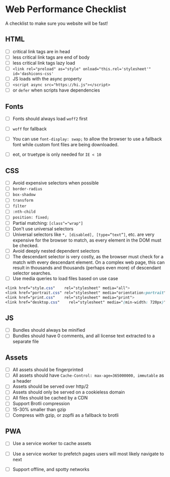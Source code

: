# Web Performance Checklist
A checklist to make sure you website will be fast!


## HTML

- [ ]  critical link tags are in head
- [ ]  less critical link tags are end of body
- [ ]  less critical link tags lazy load
  - [ ]  `<link rel="preload" as="style" onload="this.rel='stylesheet'" id='dashicons-css' `
- [ ]  JS loads with the async property
  - [ ]  `<script async src="https://hi.js"></script>`
  - [ ]  or `defer` when scripts have dependencies

## Fonts

- [ ]  Fonts should always load `woff2` first
- [ ]  `woff` for fallback
- [ ]  You can use `font-display: swap;` to allow the browser to use a fallback font while custom font files are being downloaded.
- [ ]  eot, or truetype is only needed for `IE < 10`


## CSS

- [ ]  Avoid expensive selectors when possible
  - [ ]  `border-radius`
  - [ ]  `box-shadow`
  - [ ]  `transform`
  - [ ]  `filter`
  - [ ]  `:nth-child`
  - [ ]  `position: fixed;`
  - [ ]  Partial matching: `[class^="wrap"]`
- [ ]  Don't use universal selectors
  - [ ]  Universal selectors like `*, [disabled], [type=“text”]`, etc. are very expensive for the browser to match, as every element in the DOM must be checked.
- [ ]  Avoid deeply nested dependent selectors
  - [ ]  The descendant selector is very costly, as the browser must check for a match with every descendant element. On a complex web page, this can result in thousands and thousands (perhaps even more) of descendant selector searches.
- [ ]  Use media queries to load files based on use case
  
```css 
<link href="style.css"    rel="stylesheet" media="all">
<link href="portrait.css" rel="stylesheet" media="orientation:portrait">
<link href="print.css"    rel="stylesheet" media="print">
<link href="desktop.css"    rel="stylesheet" media="(min-width: 720px)">
```

## JS

- [ ]  Bundles should always be minified
- [ ]  Bundles should have 0 comments, and all license text extracted to a separate file

## Assets

- [ ]  All assets should be fingerprinted
- [ ]  All assets should have `Cache-Control: max-age=365000000, immutable` as a header
- [ ]  Assets should be served over http/2
- [ ]  Assets should only be served on a cookieless domain
- [ ]  All files should be cached by a CDN
- [ ]  Support Brotli compression
  - [ ]  15-30% smaller than gzip
- [ ]  Compress with gzip, or zopfli as a fallback to brotli
  
## PWA
- [ ]  Use a service worker to cache assets
- [ ]  Use a service worker to prefetch pages users will most likely navigate to next
- [ ]  Support offline, and spotty networks

